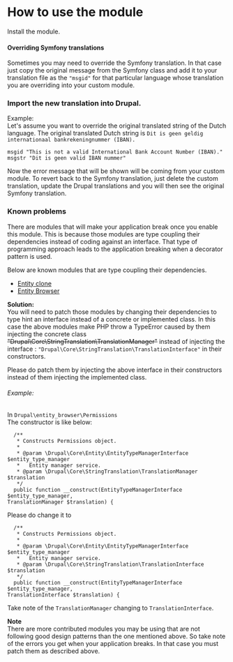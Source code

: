 # How to use the module

Install the module.

#### Overriding Symfony translations
Sometimes you may need to override the Symfony translation.
In that case just copy the original message from the Symfony
class and add it to your translation file as the `"msgid"` 
for that particular language whose translation you are 
overriding into your custom module.  

### Import the new translation into Drupal.  
Example:  
Let's assume you want to override the original translated 
string of the Dutch language. The original translated
 Dutch string is `Dit is geen geldig internationaal bankrekeningnummer (IBAN).`
```
msgid "This is not a valid International Bank Account Number (IBAN)."  
msgstr "Dit is geen valid IBAN nummer" 
``` 
Now the error message that will be shown will be coming from 
your custom module. To revert back to the Symfony translation, 
just delete the custom translation, update the Drupal translations
and you will then see the original Symfony translation.

### Known problems  
There are modules that will make your application break once 
you enable this module. This is because those modules are type coupling their 
dependencies instead of coding against an interface. That type of programming 
approach leads to the application breaking when a decorator pattern is used.

Below are known modules that are type coupling their dependencies.
- [Entity clone](https://www.drupal.org/project/entity_clone)
- [Entity Browser](https://www.drupal.org/project/entity_browser)

**Solution:**  
You will need to patch those modules by changing their dependencies to type hint 
an interface instead of a concrete or implemented class. In this case the above 
modules make PHP throw a TypeError caused by them injecting the 
concrete class ~~"Drupal\Core\StringTranslation\TranslationManager"~~
instead of injecting the interface : `"Drupal\Core\StringTranslation\TranslationInterface"` 
in their constructors.

Please do patch them by injecting the above interface in their constructors 
instead of them injecting the implemented class.

###### Example:  
In `Drupal\entity_browser\Permissions`  
The constructor is like below:  
```
  /**
   * Constructs Permissions object.
   *
   * @param \Drupal\Core\Entity\EntityTypeManagerInterface $entity_type_manager
   *   Entity manager service.
   * @param \Drupal\Core\StringTranslation\TranslationManager $translation
   */
  public function __construct(EntityTypeManagerInterface $entity_type_manager, 
TranslationManager $translation) {
```
Please do change it to 
```
  /**
   * Constructs Permissions object.
   *
   * @param \Drupal\Core\Entity\EntityTypeManagerInterface $entity_type_manager
   *   Entity manager service.
   * @param \Drupal\Core\StringTranslation\TranslationInterface $translation
   */
  public function __construct(EntityTypeManagerInterface $entity_type_manager, 
TranslationInterface $translation) {
```

Take note of the `TranslationManager` changing to `TranslationInterface`.

**Note**  
There are more contributed modules you may be using that are not
following good design patterns than the one mentioned above. So 
take note of the errors you get when your application breaks. 
In that case you must patch them as described above.

